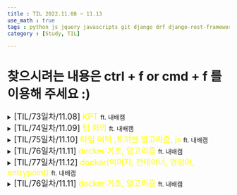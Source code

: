 ```yaml
---
title : TIL 2022.11.08 ~ 11.13
use_math : true
tags : python js jquery javascripts git django drf django-rest-framework docker
category : [Study, TIL]

---
```

찾으시려는 내용은 ctrl + f or cmd + f 를 이용해 주세요 :)
=====

<details>
<summary><span style = "font-size : 1.3em;">[TIL/73일차/11.08] <span style="color : yellow;">KPT</span> </span>ft. 내배캠</summary>
<div markdown ="1">

상을 치르고 온 날
## 프로젝트 종료 후 kpt회고

[https://tikitaka205.tistory.com/102](https://tikitaka205.tistory.com/102)

</div>
</details>



<details>
<summary><span style = "font-size : 1.3em;">[TIL/74일차/11.09] <span style="color : yellow;">팀 회의</span> </span>ft. 내배캠</summary>
<div markdown ="1">

# 11/9 회의록


## ❗-팀 약속 (이것만은 지키자)-

### 1. 아침에 내가 할 것을 계획하고 간단히 브리핑한다. 저녁에는 하루 일과 브리핑하기

### 2. 팀원들의 수준을 생각한 간단한 퀴즈 1문제

### 3. 사소하더라도 팀적인 문제 항상 공유하기

### 준호

프로젝트 전 목표

- DRF 기초 완벽 마스터
- 모델 참조 방법 다양하게 써보기(main)
- detail 페이지 수정 삭제 기능 마무리 및 프론트 연결
- 승인된 스터디 보여주기 추가
- 스터디 모임 버튼 버그 해결(색깔) - 이슈로도 올리면 좋을 것 같아요.
- 1개의 기능 추가시 바로 commit 로그 남기기
- 모임 인원 초과시 게시글 비공개 전환 또는 없애기(상황에 맞게)
- 모델링 간소화 작업
- serializer 포함 중복코드 제거 (최대한 중복기능은 줄이기)

시간이 허락한다면 하고 싶은 것 - 프로젝트

- **익명사용자이름 자동 완성기능**
- **QnA 봇**

### 기훈

- DB 설계 기초인 **모델링**에 대해 이해와 활용방법을 익혀보기.
- **CRUD**를 활용하여 게시글 및 댓글 작성해보기. 😍
- 위에서 배운 모델링,CRUD를 활용하여 **팔로우 기능(참조)** 이용해보기.
- **GIT을 활용**하여 COMMIT **과정별로 커밋내역** 남겨보기.
- **욕심내지 않고 기초적이면서 필수적인 내용(DRF 기초)에 집중하여 이해하기.**
- DRF를 익히지 못했다면 못한 부분에 힘써보고 다 했다면 위에 표대로 **응용에** 대해 **생각해보기:D**

### 원채

Modeling(프로젝트 전체 이해를 위해 필요)

프로젝트가 계속 이어진다면 이전의 작업들이 돌아가는 방식부터 숙지.

Git을 사용하는 방법

Permission 기능 사용해보기

Js를 통해 Json데이터를 조금 더 유연하게 주고받기

- 익명사용자이름 자동 완성기능(강추) 오오.. 멋져요 👍

### 민수

궁극적 목표 : 팀원끼리 소통해서 서로 도우면서 남은기간 효율적으로(중요) 본인의 최고능력을 발휘하기

프로젝트 전 : DRF 기초 - **로그인** 부터 시작해서 정말 기초적인 에러응답 세세하게 완벽하게 하는게 목표입니다.

프로젝트 : DRF 기초 - 로그인부터 시작해서 정말 기초적인 에러응답 세세하게 완벽하게 하는게 목표입니다.

정말 시간이 돼서 해본다면 만들어 봤던거 : 이메일인증 비밀번호 변경, 정보수정 / 안만들어본거 : 게시글 아이디에 공부시간에 따른 계급달기(적당한 응용이 될 듯 합니다.)

팀으로 얻어 가고 싶은 것 : github 마스터, 팀원의 장점 하나씩 배우기

계획 : DRF 강의모자란부분 듣기, git 공부하기 👍

### 경민

프로젝트 기간 전 개인적 목표 : 에러 처리, 리팩토링, 세세한 부분을 채워나가고 배포를 배워서 출시하는 것

프로젝트 기간의 개인적 목표 :  참여 스터디 디테일 페이지, 공부량 순위(재미 요소)

팀으로 얻어 가고 싶은 것 : 문서의 체계화, 깃허브 체계화 등


</div>
</details>



<details>
<summary><span style = "font-size : 1.3em;">[TIL/75일차/11.10] <span style="color : yellow;">타임 어택 ,토끼반 알고리즘, js</span> </span>ft. 내배캠</summary>
<div markdown ="1">

[타임 어택](https://github.com/KimGyeongMin-KR/sparta-assignment/tree/main/django-mornig-test/spartatest)

[토끼반 알고리즘](https://github.com/KimGyeongMin-KR/algoritm)

## 페이지를 벗어나는 경우 이벤트 처리 : onbeforeunload
[블로그](https://developyo.tistory.com/109)

</div>
</details>


<details>
<summary><span style = "font-size : 1.3em;">[TIL/76일차/11.11] <span style="color : yellow;">docker 기초, 알고리즘 </span> </span>ft. 내배캠</summary>
<div markdown ="1">

## Error : It is required that your private key files are NOT accessible by others. This private key will be ignored.
`chmod 400 /Users/GyeongminKim/Downloads/Stady_ubuntu.pem`

## [알고리즘](https://github.com/KimGyeongMin-KR/algoritm/tree/main/rabbit-week-2)

## [도커 컨테이너와 이미지](https://velog.io/@ragnarok_code/%EB%8F%84%EC%BB%A4-%EC%BB%A8%ED%85%8C%EC%9D%B4%EB%84%88Container%EC%99%80-%EC%9D%B4%EB%AF%B8%EC%A7%80Image%EB%9E%80)

</div>
</details>


<details>
<summary><span style = "font-size : 1.3em;">[TIL/77일차/11.12] <span style="color : yellow;">docker(이미지, 컨테이너, 명령어, entrypoint)</span> </span>ft. 내배캠</summary>
<div markdown ="1">

## 도커 이미지란?
- 서버 프로그램, 소스코드 및 라이브러리, 컴파일된 실행 파일을 묶는 형태라고 한다.
1. 용량은 보통 수백mb~수GB가 넘는다. 하지만 가상머신의 이미지에 비하면 굉장히 적은 용량이다.
2. 이미지는 상태 값을 가지지 않고 변하지 않는다.(Immutable)
3. 하나의 이미지는 여러 컨테이너를 생성할 수 있고, 컨테이너가 삭제되더라도 이미지는 변하지 않고 그대로 남아 있는다.
4. 도커 이미지들은 github솨 유사한 서비스인 도커허브를 통해 버전 관리 및 배포가 가는하다
5. 다양한 api가 제공되어 원하는 만큼 자동화가 가능하다.
6. 도커는 도커파일이라는 파일로 이미지를 만든다. 도커파일에는 소스와 함께 의존성 패키지 등 사용했던 설정 파일을 버전 관리하기 쉽도록 명시되어진다.


## 도커 컨테이너

- 이미지를 실행한 상태로, 응용프로그램의 종속성과 함께 응용프로그램 자체를 패키징 또는 캡슐화 하여 격리된 공간에서 프로세스를 동작 시키는 기술이다.
1. 컨테이너는 이미지 레이어에 읽기/쓰기 레이어를 추가하는 것으로 생성/실행된다. 따라서 여러 개의 컨테이너를 생성해도 최소한의 용량만 사용되며, 바뀐 부분을 읽기/쓰기 레이어레 적는다.
2. 컨테이너는 종료되었다고 해도 메모리에서 삭제되지 않고 남아있다. 삭제하려면 명시적으로 삭제해야함. 즉 종료가 되어도 컨테이너 읽기 쓰기 레이러 또한 그래도 존재하기 때문에 다시 시작할 수 있다.
3. 컨테이너를 삭제했다는 것은 컨테이너에서 생성한 파일이 사라진다는 것. 데이터베이스라면 그동안 쌓였던 데이터가 모두 사라진다는 뜻
4. 한 서버는 여러 개의 컨테이너를 가져도 당연히 상관없으며, 컨테이너는 각각 독립적으로 실행된다.
5. 컨테이너는 커널 공간과 호스트 os 자원을 공유한다.

## 도커 명령어
컨테이너 생성하기

```python
sudo docker run -d -p 80:80 httpd:latest
#run : 이미지를 사용해 컨테이너를 실행시킵니다.
# -d : 컨테이너를 데몬(백드라운드)으로 실행시킵니다.
# 80:80 : 80번 포트로 접속했을 때 컨테이너에 접근할 수 있도록 포트포워딩을 설정
# httpd:latest : httpd의 가장 최신 이미지를 사용해 컨테이너를 생성합니다.
```

실행중인 컨테이너 확인하기

```python
sudo docker ps # 실행중인 컨테이너 목록 확인하기
# CONTAINER ID : 컨테이너가 가지고 있는 고유한 id
# IMAGE : 컨테이너가 생성될 때 사용된 이미지
# COMMAND : 컨테이너가 생성될 때 실행되는 명령어
# CREATED : 생성 후 경과 시간
# STATUS : 컨테이너 상태
# PORTS : 사용중인 포트

sudo docker ps -a
# -a : 중지된 컨테이너 목록까지 포함해서 모두 확인하기
```

다운 받은 이미지 확인하기

```python
sudo docker images
# REPOSITORY : 이미지 저장소 이름
# TAG : 이미지 버전
# IMAGE ID : 이미지의 고유한 id
# CREATED : 이미지 생성일(마지막 업데이트 일)
# SIZE : 이미지 용량
```

컨테이너 내부로 들어가보기

```python
sudo docker exec -it $container_id /bin/bash
# $containser_id : sudo docker ps를 쳤을 때 확인되는 container_id를 입력합니다.
# /bin/bash : 컨테이너에 접속할 때 사용되는 쉘을 입력합니다.
# 이미지에 따라 /bin/bash라는 쉘이 존재하지 않을 수 있는데, 이 경우에는 /bin/sh를 사용해 접속합니다.

#나오기
exit

```



## 도커 컴포즈 명령어
- 2개 이상의 컨테이너를 관리하기 편하게 해주는 것


도커 컴포즈 설치하기

```python
sudo mkdir -p /usr/lib/docker/cli-plugins
# /usr/lib/docker 경로에 cli-plugins라는 디렉토리를 생성합니다.
# -p : 만약 상위 디렉토리가 없다면 함께 생성합니다.

sudo curl -SL https://github.com/docker/compose/releases/download/v2.11.2/docker-compose-linux-x86_64 -o /usr/lib/docker/cli-plugins/docker-compose
# github에 release 된 docker-compose 파일을 /usr/lib/docker/cli-plugins/ 경로에 다운로드 받습니다.
# v2.11.2는 docker-compose의 버전이며, 최신 버전은 [여기](https://github.com/docker/compose/releases)서 확인 가능합니다.

sudo chmod +x /usr/lib/docker/cli-plugins/docker-compose
# 다운받은 docker-compose 파일에 실행 권한을 부여해 줍니다. +x excute 권한 부여

sudo docker compose version
# docker-compose가 정상적으로 설치되었는지 확인합니다.
# Docker Compose version v2.11.2 정상적으로 설치 된 경우 버전이 출력됩니다.
```

***주의 사항***

- 도커 컴포즈 명령어를 실행할 때에는 현재 경로에 docker-compose.yml파일이 존재하지 않으면 docker compose 명령어 실행이 불가능하다.
    
    ![Untitled](https://s3-us-west-2.amazonaws.com/secure.notion-static.com/de6b50f8-982b-42e9-9f92-85d0f49833da/Untitled.png)
    

docker compose stop VS down

- down을 하게되면 정지와 동시에 컨테이너를 삭제하는 것으로 데이터도 날아간다는 점을 기억해야한다.
- 삭제하기 싫다면 docker compose up으로 기동 후, docker compose stop으로 정지하고 docker compose start로 시작해주어야한다.

포트 포워딩이란 - 외부에서 서버의 특정 포트에 접근했을 때 지정한 서비스로 전달해 주는 것을 의미한다.

sudo docker compose logs -f: 로그 실시간 확인 확인하기

## 이미지 빌드하기
도커 파일이란? docker 의 이미지를 직접 생성하기 위한 용도롤 작성하는 파일이다.

### 도커 파일은 언제 사용될까?

기본이 되는 이미지를 지정한 후, 특정 패키지를 설치하거나 파일을 추가하는 등의 작업을 통해 사용자가 직접 이미지를 빌드하고 사용할 수 있다.

예로 도커에서 장고를 배포한다고 가정했을 때, 기본 파이썬 이미지를 불러온 후 django 패키지를 pip install한 후 이미지를 생성하게 된다.

### Dockerfile 작성하기

```python
# 빌드할 때 사용할 이미지를 지정해줍니다.
FROM httpd:latest

# 현재 경로에 존재하는 index.html 파일을 컨테이너 내부로 복사합니다.
COPY ./index.html /usr/local/apache2/htdocs/index.html

########docker-compose.yml
version: '3.8' # docker-compose.yml에 사용될 문법 버전을 정의합니다.

services:
  example: # 서비스 이름을 지정합니다. 서비스 이름은 컨테이너끼리 통신할 때 사용됩니다.
    container_name: example # 컨테이너 이름을 지정합니다.
    build: . # 현재 경로에 있는 Dockerfile을 사용해 이미지를 생성합니다.
    ports: # 포트포워딩을 설정해줍니다.
      - 80:80 # 외부에서 80 포트로 접속했을 때 컨테이너의 80 포트로 연결해줍니다.
    restart: always # 컨테이너가 종료됐을 때 다시 실행시켜 줍니다.
```

## entrypoint란?
entrypoint란? docker 컨테이너가 생성될 때 기본적으로 실행 할 명령어를 지정해 주는 옵션입니다.

예로, 데이터 베이스를 실행시키기 위해 만든 이미지는, 컨테이너가 생성될 때 데이터베이스 서비스를 실행시켜야 합니다. 이 때 사용되는 옵션이 entrypoint이다.

entrypoint는 Dockerfile과 docker-compose.yml 모두 작성할 수 있습니다.

만약 Dockerfile, docker-compose.yml 모두 entrypoint가 작성되어 있다면 Dockerfile의 entrypoint는 무시되고 docker-compose.yml의 명령어가 우선적으로 수행됩니다.

```python
FROM python:3.9.15

# .pyc 파일을 생성하지 않도록 설정합니다.
ENV PYTHONDONTWRITEBYTECODE 1

# 파이썬 로그가 버퍼링 없이 즉각적으로 출력하도록 설정합니다.
ENV PYTHONUNBUFFERED 1

# /app/ 디렉토리를 생성합니다.
RUN mkdir /app/

# /app/ 경로를 작업 디렉토리로 설정합니다.
WORKDIR /app/

# main.py 파일을 /app/ 경로로 복사합니다.
COPY ./main.py /app/
```
</div>
</details>



<details>
<summary><span style = "font-size : 1.3em;">[TIL/76일차/11.11] <span style="color : yellow;">docker 기초, 알고리즘 </span> </span>ft. 내배캠</summary>
<div markdown ="1">

### 이번 주에 대표적으로 한것
- 상
- 팀원들과 진지한 회고를 통한 팀 방향 토의
- docker
- 토끼반 알고리즘

### 회고

상을 치르고 캠프에 몰입도가 좀 떨어지는 주간이었다. 다시 끌어올려 집중을 해야겠다.

팀원들과 아침, 저녁 미팅을 통해서 서로 배운점, 퀴즈 등을 내고 서로 조언이나 도움을 줄 수 있도록 하여 공부에 동기부여도 되면서 재미있게 하루를 되돌아보며 끝낼 수 있어서 좋은 의견이 모인 것 같다.

### 다음 주에 할 것

프로젝트 보완, 리팩토링, 배포

알고리즘

기능 추가
</div>
</details>